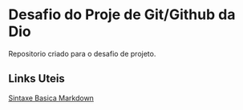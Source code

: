 #  Desafio do Proje de Git/Github da Dio
Repositorio criado para o desafio de projeto.
## Links Uteis
[Sintaxe Basica Markdown](https://www.markdownguide.org/basic-syntax/)
